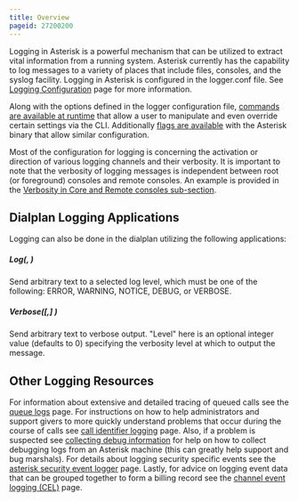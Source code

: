 ```yaml
---
title: Overview
pageid: 27200200
---
```


Logging in Asterisk is a powerful mechanism that can be utilized to extract vital information from a running system. Asterisk currently has the capability to log messages to a variety of places that include files, consoles, and the syslog facility. Logging in Asterisk is configured in the logger.conf file. See [Logging Configuration](/Configuration/Core-Configuration/Logging-Configuration) page for more information.

Along with the options defined in the logger configuration file, [commands are available at runtime](/Operation/Logging/Basic-Logging-Commands) that allow a user to manipulate and even override certain settings via the CLI. Additionally [flags are available](/Operation/Logging/Basic-Logging-Start-up-Options) with the Asterisk binary that allow similar configuration.

Most of the configuration for logging is concerning the activation or direction of various logging channels and their verbosity. It is important to note that the verbosity of logging messages is independent between root (or foreground) consoles and remote consoles. An example is provided in the [Verbosity in Core and Remote consoles sub-section](/Operation/Logging/Verbosity-in-Core-and-Remote-Consoles).

**Dialplan Logging Applications**
---------------------------------

Logging can also be done in the dialplan utilizing the following applications:

##### Log(<level>, <message>)

Send arbitrary text to a selected log level, which must be one of the following: ERROR, WARNING, NOTICE, DEBUG, or VERBOSE.

##### Verbose([<level>,] <message>)

Send arbitrary text to verbose output.  "Level" here is an optional integer value (defaults to 0) specifying the verbosity level at which to output the message.

**Other Logging Resources**
---------------------------

For information about extensive and detailed tracing of queued calls see the [queue logs](/Operation/Logging/Queue-Logs) page.  For instructions on how to help administrators and support givers to more quickly understand problems that occur during the course of calls see [call identifier logging](/Operation/Logging/Call-Identifier-Logging) page.  Also, if a problem is suspected see [collecting debug information](/Operation/Logging/Collecting-Debug-Information) for help on how to collect debugging logs from an Asterisk machine (this can greatly help support and bug marshals).  For details about logging security specific events see the [asterisk security event logger](/Deployment/Asterisk-Security-Framework/Asterisk-Security-Event-Logger) page.  Lastly, for advice on logging event data that can be grouped together to form a billing record see the [channel event logging (CEL)](/Configuration/Reporting/Channel-Event-Logging-CEL) page.

